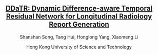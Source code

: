 <div align='center'>

<h2><a href="https://github.com/xmed-lab/DDaTR">DDaTR: Dynamic Difference-aware Temporal Residual Network for Longitudinal Radiology Report Generation</a></h2>

Shanshan Song, Tang Hui, Honglong Yang, Xiaomeng Li
 
Hong Kong University of Science and Technology

</div>